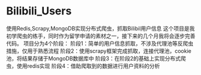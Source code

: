 # Bilibili_Users
使用Redis,Scrapy,MongoDB实现分布式爬虫，抓取Bilibil用户信息
这个项目是我初学爬虫的练手，同时作为留学申请的素材之一，接下来的几个月我将会逐步完善代码。
项目分为4个阶段：
  阶段1：简单的用户信息抓取，不涉及代理池等反爬虫措施，仅用于熟悉流程
  阶段2：使用scrapy框架完成抓取，连接代理池，cookie池，将结果存储于MongoDB数据库中
  阶段3：在阶段2的基础上实现分布式爬虫，使用redis实现
  阶段4：借助爬取到的数据进行用户资料的分析
